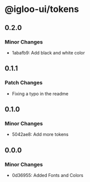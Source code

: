 # @igloo-ui/tokens

## 0.2.0

### Minor Changes

- 1abafb9: Add black and white color

## 0.1.1

### Patch Changes

- Fixing a typo in the readme

## 0.1.0

### Minor Changes

- 5042ae8: Add more tokens

## 0.0.0

### Minor Changes

- 0d36955: Added Fonts and Colors
